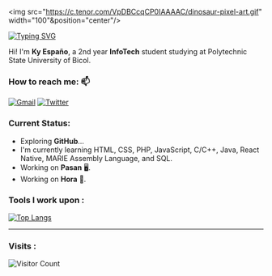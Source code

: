 <!--
**Kaisunoo** is a ✨ _special_ ✨ repository because its `README.md` (this file) appears on your GitHub profile.

- 🔭 I’m currently working on ...
- 🌱 I’m currently learning ...
- 👯 I’m looking to collaborate on ...
- 🤔 I’m looking for help with ...
- 💬 Ask me about ...
- 📫 How to reach me: ...

-->
<img src="https://c.tenor.com/VpDBCcqCP0IAAAAC/dinosaur-pixel-art.gif" width="100"&position="center"/> 

[![Typing SVG](https://readme-typing-svg.herokuapp.com?font=courier+prime&size=24&duration=7000&pause=1000&color=86DC3D&background=2B2D3D00&width=435&lines=Kaisunoo;Learner+of+a+Trade;Information+Technology;Student;EXO-L)](https://git.io/typing-svg)

Hi! I'm **Ky Españo**, a 2nd year **InfoTech** student studying at Polytechnic State University of Bicol.<br>

### How to reach me: 📫
<a href="mailto: ky.espano@gmail.com"> <img alt="Gmail" src="https://img.shields.io/badge/ky.espano@gmail.com-D14836?style=for-the-badge&logo=gmail&logoColor=white"></a>
<a href="https://www.twitter.com/kaisuno_o/"> <img alt="Twitter" src="https://img.shields.io/badge/@kaisuno_o-%231DA1F2.svg?style=for-the-badge&logo=twitter&logoColor=white"></a>

### Current Status:
- Exploring <strong>GitHub</strong>...
- I'm currently learning HTML, CSS, PHP, JavaScript, C/C++, Java, React Native, MARIE Assembly Language, and SQL.
- Working on <strong>Pasan</strong> 🖥️.
- Working on <strong>Hora</strong> 📱.

### Tools I work upon : 
[![Top Langs](https://github-readme-stats.vercel.app/api/top-langs/?username=kaisunoo&langs_count=8&theme=dracula&color=B994E6&bg_color=2B2D3D&layout=compact)](https://github.com/anuraghazra/github-readme-stats)

-----
### Visits :
![Visitor Count](https://profile-counter.glitch.me/{er-roarr}/count.svg)
